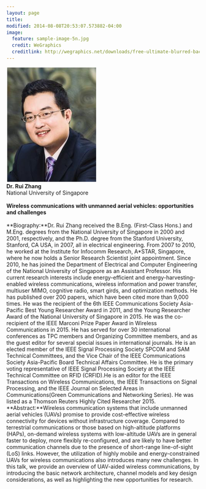 ```yaml
---
layout: page
title: 
modified: 2014-08-08T20:53:07.573882-04:00
image:
  feature: sample-image-5n.jpg
  credit: WeGraphics
  creditlink: http://wegraphics.net/downloads/free-ultimate-blurred-background-pack/
---
```


![](https://raw.githubusercontent.com/maxxx437/hsrcom2016/gh-pages/images/RuiZhang.JPG)
<br>
**Dr. Rui Zhang**<br>
National University of Singapore
<br>
<br>
**Wireless communications with unmanned aerial vehicles: opportunities and challenges**
<br>
<br>
**Biography:**Dr. Rui Zhang received the B.Eng. (First-Class Hons.) and M.Eng. degrees from the National University of Singapore in 2000 and 2001, respectively, and the Ph.D. degree from the Stanford University, Stanford, CA USA, in 2007, all in electrical engineering. From 2007 to 2010, he worked at the Institute for Infocomm Research, A*STAR, Singapore, where he now holds a Senior Research Scientist joint appointment. Since 2010, he has joined the Department of Electrical and Computer Engineering of the National University of Singapore as an Assistant Professor. His current research interests include energy-efficient and energy-harvesting-enabled wireless communications, wireless information and power transfer, multiuser MIMO, cognitive radio, smart girds, and optimization methods. He has published over 200 papers, which have been cited more than 9,000 times. He was the recipient of the 6th IEEE Communications Society Asia-Pacific Best Young Researcher Award in 2011, and the Young Researcher Award of the National University of Singapore in 2015. He was the co-recipient of the IEEE Marconi Prize Paper Award in Wireless Communications in 2015. He has served for over 30 international conferences as TPC members and Organizing Committee members, and as the guest editor for several special issues in international journals. He is an elected member of the IEEE Signal Processing Society SPCOM and SAM Technical Committees, and the Vice Chair of the IEEE Communications Society Asia-Pacific Board Technical Affairs Committee. He is the primary voting representative of IEEE Signal Processing Society at the IEEE Technical Committee on RFID (CRFID).He is an editor for the IEEE Transactions on Wireless Communications, the IEEE Transactions on Signal Processing, and the IEEE Journal on Selected Areas in Communications(Green Communications and Networking Series). He was listed as a Thomson Reuters Highly Cited Researcher 2015. 
<br>
**Abstract:**Wireless communication systems that include unmanned aerial vehicles (UAVs) promise to provide cost-effective wireless connectivity for devices without infrastructure coverage. Compared to terrestrial communications or those based on high-altitude platforms (HAPs), on-demand wireless systems with low-altitude UAVs are in general faster to deploy, more flexibly re-configured, and are likely to have better communication channels due to the presence of short-range line-of-sight (LoS) links. However, the utilization of highly mobile and energy-constrained UAVs for wireless communications also introduces many new challenges. In this talk, we provide an overview of UAV-aided wireless communications, by introducing the basic network architecture, channel models and key design considerations, as well as highlighting the new opportunities for research.

